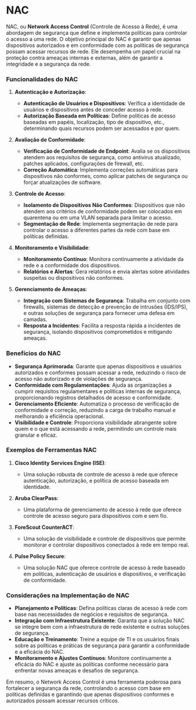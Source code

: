 # NAC

NAC, ou **Network Access Control** (Controle de Acesso à Rede), é uma abordagem de segurança que define e implementa políticas para controlar o acesso a uma rede. O objetivo principal do NAC é garantir que apenas dispositivos autorizados e em conformidade com as políticas de segurança possam acessar recursos de rede. Ele desempenha um papel crucial na proteção contra ameaças internas e externas, além de garantir a integridade e a segurança da rede.

### Funcionalidades do NAC

1. **Autenticação e Autorização**:
   - **Autenticação de Usuários e Dispositivos**: Verifica a identidade de usuários e dispositivos antes de conceder acesso à rede.
   - **Autorização Baseada em Políticas**: Define políticas de acesso baseadas em papéis, localização, tipo de dispositivo, etc., determinando quais recursos podem ser acessados e por quem.

2. **Avaliação de Conformidade**:
   - **Verificação de Conformidade de Endpoint**: Avalia se os dispositivos atendem aos requisitos de segurança, como antivírus atualizado, patches aplicados, configurações de firewall, etc.
   - **Correção Automática**: Implementa correções automáticas para dispositivos não conformes, como aplicar patches de segurança ou forçar atualizações de software.

3. **Controle de Acesso**:
   - **Isolamento de Dispositivos Não Conformes**: Dispositivos que não atendem aos critérios de conformidade podem ser colocados em quarentena ou em uma VLAN separada para limitar o acesso.
   - **Segmentação de Rede**: Implementa segmentação de rede para controlar o acesso a diferentes partes da rede com base em políticas definidas.

4. **Monitoramento e Visibilidade**:
   - **Monitoramento Contínuo**: Monitora continuamente a atividade da rede e a conformidade dos dispositivos.
   - **Relatórios e Alertas**: Gera relatórios e envia alertas sobre atividades suspeitas ou dispositivos não conformes.

5. **Gerenciamento de Ameaças**:
   - **Integração com Sistemas de Segurança**: Trabalha em conjunto com firewalls, sistemas de detecção e prevenção de intrusões (IDS/IPS), e outras soluções de segurança para fornecer uma defesa em camadas.
   - **Resposta a Incidentes**: Facilita a resposta rápida a incidentes de segurança, isolando dispositivos comprometidos e mitigando ameaças.

### Benefícios do NAC

- **Segurança Aprimorada**: Garante que apenas dispositivos e usuários autorizados e conformes possam acessar a rede, reduzindo o risco de acesso não autorizado e de violações de segurança.
- **Conformidade com Regulamentações**: Ajuda as organizações a cumprir requisitos regulamentares e políticas internas de segurança, proporcionando registros detalhados de acesso e conformidade.
- **Gerenciamento Eficiente**: Automatiza o processo de verificação de conformidade e correção, reduzindo a carga de trabalho manual e melhorando a eficiência operacional.
- **Visibilidade e Controle**: Proporciona visibilidade abrangente sobre quem e o que está acessando a rede, permitindo um controle mais granular e eficaz.

### Exemplos de Ferramentas NAC

1. **Cisco Identity Services Engine (ISE)**:
   - Uma solução robusta de controle de acesso à rede que oferece autenticação, autorização, e política de acesso baseada em identidade.

2. **Aruba ClearPass**:
   - Uma plataforma de gerenciamento de acesso à rede que oferece controle de acesso seguro para dispositivos com e sem fio.

3. **ForeScout CounterACT**:
   - Uma solução de visibilidade e controle de dispositivos que permite monitorar e controlar dispositivos conectados à rede em tempo real.

4. **Pulse Policy Secure**:
   - Uma solução NAC que oferece controle de acesso à rede baseado em políticas, autenticação de usuários e dispositivos, e verificação de conformidade.

### Considerações na Implementação de NAC

- **Planejamento e Políticas**: Defina políticas claras de acesso à rede com base nas necessidades de negócios e requisitos de segurança.
- **Integração com Infraestrutura Existente**: Garanta que a solução NAC se integre bem com a infraestrutura de rede existente e outras soluções de segurança.
- **Educação e Treinamento**: Treine a equipe de TI e os usuários finais sobre as políticas e práticas de segurança para garantir a conformidade e a eficácia do NAC.
- **Monitoramento e Ajustes Contínuos**: Monitore continuamente a eficácia do NAC e ajuste as políticas conforme necessário para enfrentar novas ameaças e desafios de segurança.

Em resumo, o Network Access Control é uma ferramenta poderosa para fortalecer a segurança da rede, controlando o acesso com base em políticas definidas e garantindo que apenas dispositivos conformes e autorizados possam acessar recursos críticos.